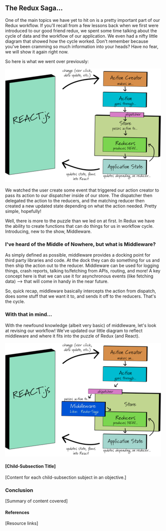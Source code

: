 ## The Redux Saga...
One of the main topics we have yet to hit on is a pretty important part of our Redux workflow. If you'll recall from a few lessons back when we first were introduced to our good friend redux, we spent some time talking about the cycle of data and the workflow of our application. We even had a nifty little diagram that showed how the cycle worked. Don't remember because you've been cramming so much information into your heads? Have no fear, we will show it again right now.

So here is what we went over previously:

![react-redux-workflow](./react-redux-workflow1.jpg)

We watched the user create some event that triggered our action creator to pass its action to our dispatcher inside of our store. The dispatcher then delegated the action to the reducers, and the matching reducer then created a new updated state depending on what the action needed. Pretty simple, hopefully!

Well, there is more to the puzzle than we led on at first. In Redux we have the ability to create functions that can do things for us in workflow cycle. Introducing, new to the show, Middleware.

### I've heard of the Middle of Nowhere, but what is Middleware?

As simply defined as possible, middleware provides a docking point for third party libraries and code. At the dock they can do something for us and then ship the action out to the reducer. Middleware can be used for logging things, crash reports, talking to/fetching from APIs, routing, and more! A key concept here is that we can use it for asynchronous events (like fetching data) --> that will come in handy in the near future.

So, quick recap, middleware basically intercepts the action from dispatch, does some stuff that we want it to, and sends it off to the reducers. That's the cycle.


### With that in mind...
With the newfound knowledge (albeit very basic) of middleware, let's look at revising our workflow! We've updated our little diagram to reflect middleware and where it fits into the puzzle of Redux (and React).

![redux-saga-workflow](./redux-saga-workflow.png)


#### [Child-Subsection Title]
[Content for each child-subsection subject in an objective.]
### Conclusion
[Summary of content covered]
#### References
[Resource links]
